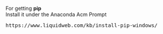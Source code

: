 For getting <b>pip</b>  
Install it under the Anaconda Acm Prompt  

<pre>
https://www.liquidweb.com/kb/install-pip-windows/
</pre>

